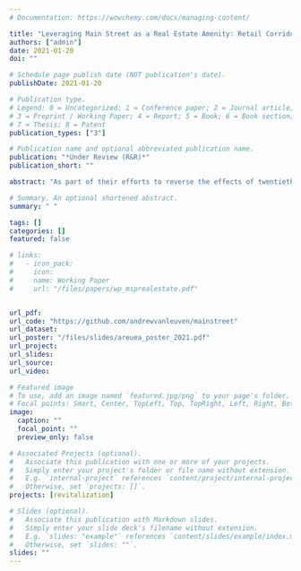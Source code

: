 ```yaml
---
# Documentation: https://wowchemy.com/docs/managing-content/

title: "Leveraging Main Street as a Real Estate Amenity: Retail Corridor Revitalization and Residential Property Values"
authors: ["admin"]
date: 2021-01-20
doi: ""

# Schedule page publish date (NOT publication's date).
publishDate: 2021-01-20

# Publication type.
# Legend: 0 = Uncategorized; 1 = Conference paper; 2 = Journal article;
# 3 = Preprint / Working Paper; 4 = Report; 5 = Book; 6 = Book section;
# 7 = Thesis; 8 = Patent
publication_types: ["3"]

# Publication name and optional abbreviated publication name.
publication: "*Under Review (R&R)*"
publication_short: ""

abstract: "As part of their efforts to reverse the effects of twentieth-century downtown disinvestment and automobile-oriented development, stakeholders in small towns across the United States look for viable means of restoring the vitality and character of their historic business districts. In this paper, I evaluate a widely adopted downtown revitalization strategy—the Main Street Program—by measuring its influence on the local housing market. I find that home sale prices are higher for residential properties sold in program-participating communities, and I observe an additional sale price premium for homes located in closer proximity to downtown districts with an active Main Street Program."

# Summary. An optional shortened abstract.
summary: " "

tags: []
categories: []
featured: false

# links:
#   - icon_pack:
#     icon:
#     name: Working Paper
#     url: "/files/papers/wp_msprealestate.pdf"


url_pdf:
url_code: "https://github.com/andrewvanleuven/mainstreet"
url_dataset:
url_poster: "/files/slides/areuea_poster_2021.pdf"
url_project:
url_slides:
url_source:
url_video:

# Featured image
# To use, add an image named `featured.jpg/png` to your page's folder.
# Focal points: Smart, Center, TopLeft, Top, TopRight, Left, Right, BottomLeft, Bottom, BottomRight.
image:
  caption: ""
  focal_point: ""
  preview_only: false

# Associated Projects (optional).
#   Associate this publication with one or more of your projects.
#   Simply enter your project's folder or file name without extension.
#   E.g. `internal-project` references `content/project/internal-project/index.md`.
#   Otherwise, set `projects: []`.
projects: [revitalization]

# Slides (optional).
#   Associate this publication with Markdown slides.
#   Simply enter your slide deck's filename without extension.
#   E.g. `slides: "example"` references `content/slides/example/index.md`.
#   Otherwise, set `slides: ""`.
slides: ""
---
```

